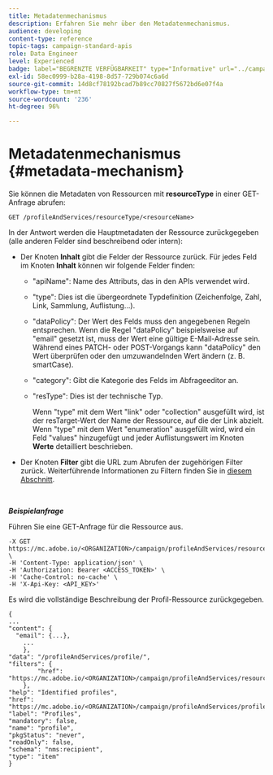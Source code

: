 ```yaml
---
title: Metadatenmechanismus
description: Erfahren Sie mehr über den Metadatenmechanismus.
audience: developing
content-type: reference
topic-tags: campaign-standard-apis
role: Data Engineer
level: Experienced
badge: label="BEGRENZTE VERFÜGBARKEIT" type="Informative" url="../campaign-standard-migration-home.md" tooltip="Auf Campaign Standard migrierte Benutzer beschränkt"
exl-id: 58ec0999-b28a-4198-8d57-729b074c6a6d
source-git-commit: 14d8cf78192bcad7b89cc70827f5672bd6e07f4a
workflow-type: tm+mt
source-wordcount: '236'
ht-degree: 96%

---
```


# Metadatenmechanismus {#metadata-mechanism}

Sie können die Metadaten von Ressourcen mit **resourceType** in einer GET-Anfrage abrufen:

`GET /profileAndServices/resourceType/<resourceName>`

In der Antwort werden die Hauptmetadaten der Ressource zurückgegeben (alle anderen Felder sind beschreibend oder intern):

* Der Knoten **Inhalt** gibt die Felder der Ressource zurück. Für jedes Feld im Knoten **Inhalt** können wir folgende Felder finden:

   * &quot;apiName&quot;: Name des Attributs, das in den APIs verwendet wird.
   * &quot;type&quot;: Dies ist die übergeordnete Typdefinition (Zeichenfolge, Zahl, Link, Sammlung, Auflistung...).
   * &quot;dataPolicy&quot;: Der Wert des Felds muss den angegebenen Regeln entsprechen. Wenn die Regel &quot;dataPolicy&quot; beispielsweise auf &quot;email&quot; gesetzt ist, muss der Wert eine gültige E-Mail-Adresse sein. Während eines PATCH- oder POST-Vorgangs kann &quot;dataPolicy&quot; den Wert überprüfen oder den umzuwandelnden Wert ändern (z. B. smartCase).
   * &quot;category&quot;: Gibt die Kategorie des Felds im Abfrageeditor an.
   * &quot;resType&quot;: Dies ist der technische Typ.

     Wenn &quot;type&quot; mit dem Wert &quot;link&quot; oder &quot;collection&quot; ausgefüllt wird, ist der resTarget-Wert der Name der Ressource, auf die der Link abzielt.
Wenn &quot;type&quot; mit dem Wert &quot;enumeration&quot; ausgefüllt wird, wird ein Feld &quot;values&quot; hinzugefügt und jeder Auflistungswert im Knoten **Werte** detailliert beschrieben.

* Der Knoten **Filter** gibt die URL zum Abrufen der zugehörigen Filter zurück. Weiterführende Informationen zu Filtern finden Sie in [diesem Abschnitt](filtering.md).

<!-- créer une section au même niveau sur les liens -->
<!-- dans l'exemple: birthdate, email +  mettre 2 liens : un de type 1-1 , 1-N
si on prend l'exemple de l'org unit, on aura un bon exemple lien -->
<!-- plus reparler du node Data -->

<br/>

***Beispielanfrage***

Führen Sie eine GET-Anfrage für die Ressource aus.

```
-X GET https://mc.adobe.io/<ORGANIZATION>/campaign/profileAndServices/resourceType/profile \
-H 'Content-Type: application/json' \
-H 'Authorization: Bearer <ACCESS_TOKEN>' \
-H 'Cache-Control: no-cache' \
-H 'X-Api-Key: <API_KEY>'
```

Es wird die vollständige Beschreibung der Profil-Ressource zurückgegeben.

```
{
...
"content": {
  "email": {...},
    ...
    },
"data": "/profileAndServices/profile/",
"filters": {
        "href": "https://mc.adobe.io/<ORGANIZATION>/campaign/profileAndServices/resourceType/<PKEY>"
    },
"help": "Identified profiles",
"href": "https://mc.adobe.io/<ORGANIZATION>/campaign/profileAndServices/profile/metadata",
"label": "Profiles",
"mandatory": false,
"name": "profile",
"pkgStatus": "never",
"readOnly": false,
"schema": "nms:recipient",
"type": "item"
}
```

